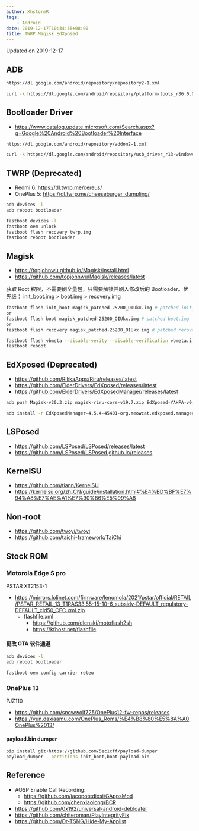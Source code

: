 ```yaml
---
author: XhstormR
tags:
    - Android
date: 2019-12-17T10:34:56+08:00
title: TWRP Magisk EdXposed
---
```


<!--more-->

Updated on 2019-12-17

>

## ADB

```bash
https://dl.google.com/android/repository/repository2-1.xml

curl -k https://dl.google.com/android/repository/platform-tools_r36.0.0-win.zip | busybox unzip -
```

## Bootloader Driver

- https://www.catalog.update.microsoft.com/Search.aspx?q=Google%20Android%20Bootloader%20Interface

```bash
https://dl.google.com/android/repository/addon2-1.xml

curl -k https://dl.google.com/android/repository/usb_driver_r13-windows.zip | busybox unzip -
```

## TWRP (Deprecated)

- Redmi 6: https://dl.twrp.me/cereus/
- OnePlus 5: https://dl.twrp.me/cheeseburger_dumpling/

```bash
adb devices -l
adb reboot bootloader

fastboot devices -l
fastboot oem unlock
fastboot flash recovery twrp.img
fastboot reboot bootloader
```

## Magisk

- https://topjohnwu.github.io/Magisk/install.html
- https://github.com/topjohnwu/Magisk/releases/latest

获取 Root 权限，不需要刷全量包，只需要解锁并刷入修改后的 Bootloader。优先级： init_boot.img > boot.img > recovery.img

```bash
fastboot flash init_boot magisk_patched-25200_OIUkx.img # patched init_boot.img
or
fastboot flash boot magisk_patched-25200_OIUkx.img # patched boot.img
or
fastboot flash recovery magisk_patched-25200_OIUkx.img # patched recovery.img

fastboot flash vbmeta --disable-verity --disable-verification vbmeta.img
fastboot reboot
```

## EdXposed (Deprecated)

- https://github.com/RikkaApps/Riru/releases/latest
- https://github.com/ElderDrivers/EdXposed/releases/latest
- https://github.com/ElderDrivers/EdXposedManager/releases/latest

```bash
adb push Magisk-v20.3.zip magisk-riru-core-v19.7.zip EdXposed-YAHFA-v0.4.6.1.4510.zip /sdcard/Download/

adb install -r EdXposedManager-4.5.4-45401-org.meowcat.edxposed.manager-release.apk
```

## LSPosed

- https://github.com/LSPosed/LSPosed/releases/latest
- https://github.com/LSPosed/LSPosed.github.io/releases

## KernelSU

- https://github.com/tiann/KernelSU
- https://kernelsu.org/zh_CN/guide/installation.html#%E4%BD%BF%E7%94%A8%E7%AE%A1%E7%90%86%E5%99%A8

## Non-root

- https://github.com/twoyi/twoyi
- https://github.com/taichi-framework/TaiChi

## Stock ROM

### Motorola Edge S pro

PSTAR XT2153-1

- https://mirrors.lolinet.com/firmware/lenomola/2021/pstar/official/RETAIL/PSTAR_RETAIL_13_T1RAS33.55-15-10-6_subsidy-DEFAULT_regulatory-DEFAULT_cid50_CFC.xml.zip
    - flashfile.xml
        - https://github.com/dlenski/motoflash2sh
        - https://kfhost.net/flashfile

#### 更改 OTA 软件通道

```bash
adb devices -l
adb reboot bootloader

fastboot oem config carrier reteu
```

### OnePlus 13

PJZ110

- https://github.com/snowwolf725/OnePlus12-fw-repos/releases
- https://yun.daxiaamu.com/OnePlus_Roms/%E4%B8%80%E5%8A%A0OnePlus%2013/

#### payload.bin dumper

```bash
pip install git+https://github.com/5ec1cff/payload-dumper
payload_dumper --partitions init_boot,boot payload.bin
```

## Reference

- AOSP Enable Call Recording:
    - https://github.com/jacopotediosi/GAppsMod
    - https://github.com/chenxiaolong/BCR
- https://github.com/0x192/universal-android-debloater
- https://github.com/chiteroman/PlayIntegrityFix
- https://github.com/Dr-TSNG/Hide-My-Applist
